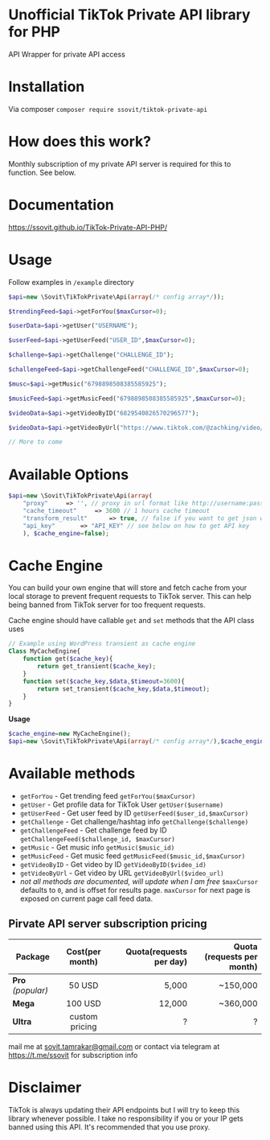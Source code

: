# Unofficial TikTok Private API library for PHP
API Wrapper for private API access

# Installation
Via composer `composer require ssovit/tiktok-private-api`


# How does this work?
Monthly subscription of my private API server is required for this to function.
See below.


# Documentation

https://ssovit.github.io/TikTok-Private-API-PHP/

# Usage
Follow examples in `/example` directory

```php
$api=new \Sovit\TikTokPrivate\Api(array(/* config array*/));

$trendingFeed=$api->getForYou($maxCursor=0);

$userData=$api->getUser("USERNAME");

$userFeed=$api->getUserFeed("USER_ID",$maxCursor=0);

$challenge=$api->getChallenge("CHALLENGE_ID");

$challengeFeed=$api->getChallengeFeed("CHALLENGE_ID",$maxCursor=0);

$musc=$api->getMusic("6798898508385585925");

$musicFeed=$api->getMusicFeed("6798898508385585925",$maxCursor=0);

$videoData=$api->getVideoByID("6829540826570296577");

$videoData=$api->getVideoByUrl("https://www.tiktok.com/@zachking/video/6829303572832750853");

// More to come

```

# Available Options
```php
$api=new \Sovit\TikTokPrivate\Api(array(
	"proxy"		=> '', // proxy in url format like http://username:password@host:port
	"cache_timeout"		=> 3600 // 1 hours cache timeout
	"transform_result"		=> true, // false if you want to get json without transforming it to more readable JSON structure
	"api_key"		=> "API_KEY" // see below on how to get API key
	), $cache_engine=false);
```

# Cache Engine
You can build your own engine that will store and fetch cache from your local storage to prevent frequent requests to TikTok server. This can help being banned from TikTok server for too frequent requests.

Cache engine should have callable `get` and `set` methods that the API class uses
```php
// Example using WordPress transient as cache engine
Class MyCacheEngine{
	function get($cache_key){
		return get_transient($cache_key);
	}
	function set($cache_key,$data,$timeout=3600){
		return set_transient($cache_key,$data,$timeout);
	}
}

```
**Usage**
```php
$cache_engine=new MyCacheEngine();
$api=new \Sovit\TikTokPrivate\Api(array(/* config array*/),$cache_engine);
```

# Available methods
- `getForYou` - Get trending feed `getForYou($maxCursor)`
- `getUser` - Get profile data for TikTok User `getUser($username)`
- `getUserFeed` - Get user feed by ID `getUserFeed($user_id,$maxCursor)`
- `getChallenge` - Get challenge/hashtag info `getChallenge($challenge)`
- `getChallengeFeed` - Get challenge feed by ID `getChallengeFeed($challenge_id, $maxCursor)`
- `getMusic` - Get music info `getMusic($music_id)`
- `getMusicFeed` - Get music feed `getMusicFeed($music_id,$maxCursor)`
- `getVideoByID` - Get video by ID `getVideoByID($video_id)`
- `getVideoByUrl` - Get video by URL `getVideoByUrl($video_url)`
- *not all methods are documented, will update when I am free*
`$maxCursor` defaults to `0`, and is offset for results page. `maxCursor` for next page is exposed on current page call feed data.


## Pirvate API server subscription pricing
| Package | Cost(per month) | Quota(requests per day) | Quota (requests per month) |
| ------- | :---------------: | --------------: | -----------------: |
| **Pro** *(popular)* | 50 USD | 5,000 | ~150,000 |
| **Mega** | 100 USD | 12,000 | ~360,000 |
| **Ultra** | custom pricing | ? | ? |

mail me at sovit.tamrakar@gmail.com or contact via telegram at https://t.me/ssovit for subscription info

# Disclaimer
TikTok is always updating their API endpoints but I will try to keep this library whenever possible. I take no responsibility if you or your IP gets banned using this API. It's recommended that you use proxy.